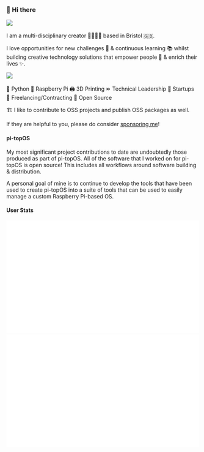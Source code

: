 ### 👋 Hi there

![](https://media.discordapp.net/attachments/976997386436104202/1017535535671169094/0xVizulize_software_computer_progammer_wizard_alchemist_conjuri_5f6c2e19-38ca-4218-a5f2-b451281c6a13.png)

I am a multi-disciplinary creator 👨‍🎨👷‍♂️ based in Bristol 🇬🇧.

I love opportunities for new challenges 💪 & continuous learning 📚 whilst building creative technology solutions that empower people 🌱 & enrich their lives ✨.

![](https://i.giphy.com/media/qgQUggAC3Pfv687qPC/giphy.webp)

🐍 Python
🥧 Raspberry Pi
🖨 3D Printing
⏩ Technical Leadership
🌱 Startups
📝 Freelancing/Contracting
📖 Open Source

🏗️ I like to contribute to OSS projects and publish OSS packages as well.

If they are helpful to you, please do consider [sponsoring me](https://github.com/sponsors/m-roberts)!

#### pi-topOS

My most significant project contributions to date are undoubtedly those produced as part of pi-topOS. All of the software that I worked on for pi-topOS is open source! This includes all workflows around software building & distribution.

A personal goal of mine is to continue to develop the tools that have been used to create pi-topOS into a suite of tools that can be used to easily manage a custom Raspberry Pi-based OS.

#### User Stats
![](https://raw.githubusercontent.com/m-roberts/github-stats/master/generated/overview.svg) ![](https://raw.githubusercontent.com/m-roberts/github-stats/master/generated/languages.svg)
